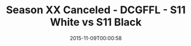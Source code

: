 ---
title: Season XX Canceled - DCGFFL - S11 White vs S11 Black
teams-score:
- team: _teams/s11-white.md
  score:
- team: _teams/s11-black.md
  score:
mvp: ''
game-ball: ''
season: 11
week:
date: '2015-11-09T00:00:58'
pageid: season-11-playoffs-november-8-2015-939-vs-924
---